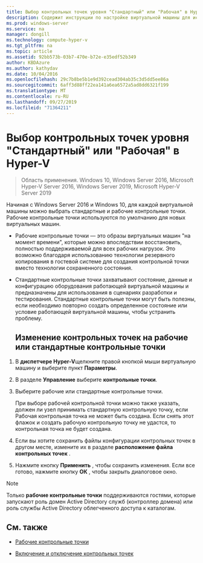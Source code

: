 ```yaml
---
title: Выбор контрольных точек уровня "Стандартный" или "Рабочая" в Hyper-V
description: Содержит инструкции по настройке виртуальной машины для использования стандартных или рабочих контрольных точек.
ms.prod: windows-server
ms.service: na
manager: dongill
ms.technology: compute-hyper-v
ms.tgt_pltfrm: na
ms.topic: article
ms.assetid: 92bb573b-03b7-470e-b72e-e35edf52b349
author: KBDAzure
ms.author: kathydav
ms.date: 10/04/2016
ms.openlocfilehash: 29c7b8be5b1e9d392cead304ab35c3d5dd5ee86a
ms.sourcegitcommit: 6aff3d88ff22ea141a6ea6572a5ad8dd6321f199
ms.translationtype: MT
ms.contentlocale: ru-RU
ms.lasthandoff: 09/27/2019
ms.locfileid: "71364211"
---
```

# <a name="choose-between-standard-or-production-checkpoints-in-hyper-v"></a>Выбор контрольных точек уровня "Стандартный" или "Рабочая" в Hyper-V

>Область применения. Windows 10, Windows Server 2016, Microsoft Hyper-V Server 2016, Windows Server 2019, Microsoft Hyper-V Server 2019

  
Начиная с Windows Server 2016 и Windows 10, для каждой виртуальной машины можно выбрать стандартные и рабочие контрольные точки. Рабочие контрольные точки используются по умолчанию для новых виртуальных машин.
  
- Рабочие контрольные точки — это образы виртуальных машин "на момент времени", которые можно впоследствии восстановить, полностью поддерживаемой для всех рабочих нагрузок. Это возможно благодаря использованию технологии резервного копирования в гостевой системе для создания контрольной точки вместо технологии сохраненного состояния.  
  
- Стандартные контрольные точки захватывают состояние, данные и конфигурацию оборудования работающей виртуальной машины и предназначены для использования в сценариях разработки и тестирования. Стандартные контрольные точки могут быть полезны, если необходимо повторно создать определенное состояние или условие работающей виртуальной машины, чтобы устранить проблему.  
 
  ## <a name="change-checkpoints-to-production-or-standard-checkpoints"></a>Изменение контрольных точек на рабочие или стандартные контрольные точки  
  
1.  В **диспетчере Hyper-V**щелкните правой кнопкой мыши виртуальную машину и выберите пункт **Параметры**.  
  
2.  В разделе **Управление** выберите **контрольные точки**.  
  
3.  Выберите рабочие или стандартные контрольные точки.  
  
    При выборе рабочей контрольной точки можно также указать, должен ли узел принимать стандартную контрольную точку, если Рабочая контрольная точка не может быть создана. Если снять этот флажок и создать рабочую контрольную точку не удастся, то контрольная точка не будет создана.  
  
4.  Если вы хотите сохранить файлы конфигурации контрольных точек в другом месте, измените их в разделе **расположение файла контрольных точек** .  
  
5.  Нажмите кнопку **Применить** , чтобы сохранить изменения. Если все готово, нажмите кнопку **ОК** , чтобы закрыть диалоговое окно.  
  
> [!NOTE]
> Только **рабочие контрольные точки** поддерживаются гостями, которые запускают роль домен Active Directory служб (контроллер домена) или роль службы Active Directory облегченного доступа к каталогам.

## <a name="see-also"></a>См. также  
  
-   [Рабочие контрольные точки](../What-s-new-in-Hyper-V-on-Windows.md#production-checkpoints-new)  
  
-   [Включение и отключение контрольных точек](Enable-or-disable-checkpoints-in-Hyper-V.md)  
  


